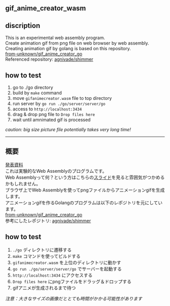 ## gif_anime_creator_wasm

## discription

This is an experimental web assembly program.  
Create animation gif from png file on web browser by web assembly.  
Creating animation gif by golang is based on this repository.  
[from-unknown/gif_anime_creator_go](https://github.com/from-unknown/gif_anime_creator_go)  
Referenced repository: [agnivade/shimmer](https://github.com/agnivade/shimmer)  

## how to test

1. go to ./go directory
1. build by `make` command
1. move `gifanimecreator.wasm` file to top directory
1. run server by `go run ./go/server/server/go`
1. access to `http://localhost:3434`
1. drag & drop png file to `Drop files here`
1. wait until amnimated gif is processed

*caution: big size picture file potentially takes very long time!*  
 
 ---
 
## 概要

[発表資料](https://speakerdeck.com/fromunknown/golangdezuo-tutawebassemblydehua-xiang-jia-gong)  
これは実験的なWeb Assemblyのプログラムです。  
Web Assemblyって何？という方はこちらの[スライド](https://speakerdeck.com/fromunknown/godewebassembly)を見ると雰囲気がつかめるかもしれません。  
ブラウザ上でWeb Assemblyを使ってpngファイルからアニメーションgifを生成します。  
アニメーションgifを作るGolangのプログラムは以下のレポジトリを元にしています。  
[from-unknown/gif_anime_creator_go](https://github.com/from-unknown/gif_anime_creator_go)  
参考にしたレポジトリ: [agnivade/shimmer](https://github.com/agnivade/shimmer)  

## how to test

1. `./go` ディレクトリに遷移する
1. `make` コマンドを使ってビルドする
1. `gifanimecreator.wasm` を上位のディレクトリに動かす
1. `go run ./go/server/server/go` でサーバーを起動する
1. `http://localhost:3434` にアクセスする
1. `Drop files here` にpngファイルをドラッグ＆ドロップする
1. gifアニメが生成されるまで待つ

*注意：大きなサイズの画像だととても時間がかかる可能性があります*  
